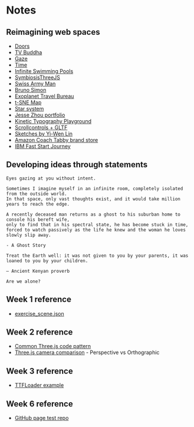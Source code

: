# Notes

## Reimagining web spaces

- [Doors](https://doors.parkjoohyun.com/)
- [TV Buddha](https://tv-buddha.parkjoohyun.com/)
- [Gaze](https://gaze.parkjoohyun.com/)
- [Time](https://time.parkjoohyun.com/)
- [Infinite Swimming Pools](https://zer02z2.github.io/Swimming-Pools-in-the-Hill/)
- [SymbiosisThreeJS](https://dannoblem.github.io/SymbiosisThreeJS/)
- [Swiss Army Man](https://swissarmyman.com/)
- [Bruno Simon](https://bruno-simon.com/)
- [Exoplanet Travel Bureau](https://exoplanets.nasa.gov/alien-worlds/exoplanet-travel-bureau/)
- [t-SNE Map](https://experiments.withgoogle.com/t-sne-map)
- [Star system](https://codepen.io/seanseansean/pen/vEjOvy)
- [Jesse Zhou portfolio](https://jesse-zhou.com/)
- [Kinetic Typography Playground](https://kinetic-typography-playground.netlify.app/)
- [Scrollcontrols + GLTF](https://codesandbox.io/s/4jr4p)
- [Sketches by Yi-Wen Lin](https://yiwenl.github.io/Sketches/)
- [Amazon Coach Tabby brand store](https://www.amazon.com/stores/page/F3D8452D-98F8-46A6-8B8B-55A5B6B79F80)
- [IBM Fast Start Journey](https://www.ibm.com/watson/supply-chain/resources/fast-start-journey/)

## Developing ideas through statements
```
Eyes gazing at you without intent.
```

```
Sometimes I imagine myself in an infinite room, completely isolated from the outside world.
In that space, only vast thoughts exist, and it would take million years to reach the edge.
```

```
A recently deceased man returns as a ghost to his suburban home to console his bereft wife,
only to find that in his spectral state, he has become stuck in time,
forced to watch passively as the life he knew and the woman he loves slowly slip away.

- A Ghost Story
```

```
Treat the Earth well: it was not given to you by your parents, it was loaned to you by your children.

– Ancient Kenyan proverb
```

```
Are we alone?
```


## Week 1 reference

- [exercise_scene.json](https://github.com/jooohyunpark/itp-canvas-for-coders/blob/main/week1/public/exercise_scene.json)


## Week 2 reference

- [Common Three.js code pattern](https://github.com/mrdoob/three.js/blob/master/examples/misc_controls_orbit.html)
- [Three.js camera comparison](https://github.com/jooohyunpark/threejs-camera-comparison) - Perspective vs Orthographic


## Week 3 reference
- [TTFLoader example](https://threejs.org/examples/?q=font#webgl_loader_ttf)


## Week 6 reference
- [GitHub page test repo](https://github.com/jooohyunpark/github-page)
